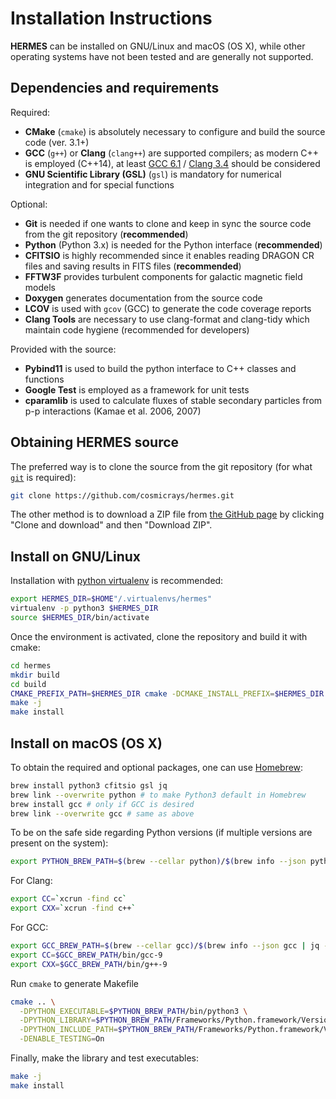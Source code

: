 # Installation Instructions

**HERMES** can be installed on GNU/Linux and macOS (OS X), while other operating systems have not been tested and are generally not supported.

## Dependencies and requirements

Required:
- **CMake** (`cmake`) is absolutely necessary to configure and build the source code (ver. 3.1+)
- **GCC** (`g++`) or **Clang** (`clang++`) are supported compilers; as modern C++ is employed (C++14), at least [GCC 6.1](https://gcc.gnu.org/projects/cxx-status.html#cxx14) / [Clang 3.4](https://clang.llvm.org/cxx_status.html) should be considered
- **GNU Scientific Library (GSL)** (`gsl`) is mandatory for numerical integration and for special functions

Optional:
- **Git** is needed if one wants to clone and keep in sync the source code from the git repository (**recommended**)
- **Python** (Python 3.x) is needed for the Python interface (**recommended**)
- **CFITSIO** is highly recommended since it enables reading DRAGON CR files and saving results in FITS files (**recommended**)
- **FFTW3F** provides turbulent components for galactic magnetic field models
- **Doxygen** generates documentation from the source code
- **LCOV** is used with `gcov` (GCC) to generate the code coverage reports
- **Clang Tools** are necessary to use clang-format and clang-tidy which maintain code hygiene (recommended for developers)

Provided with the source:
- **Pybind11** is used to build the python interface to C++ classes and functions
- **Google Test** is employed as a framework for unit tests
- **cparamlib** is used to calculate fluxes of stable secondary particles from p-p interactions (Kamae et al. 2006, 2007)

## Obtaining HERMES source

The preferred way is to clone the source from the git repository (for what [`git`](https://git-scm.com/book/en/v2) is required):

```sh
git clone https://github.com/cosmicrays/hermes.git
```

The other method is to download a ZIP file from [the GitHub page](https://github.com/cosmicrays/hermes) by clicking "Clone and download" and then "Download ZIP".

## Install on GNU/Linux

Installation with [python virtualenv](https://virtualenv.pypa.io) is recommended:
```sh
export HERMES_DIR=$HOME"/.virtualenvs/hermes"
virtualenv -p python3 $HERMES_DIR
source $HERMES_DIR/bin/activate
```
Once the environment is activated, clone the repository and build it with cmake:
```sh
cd hermes
mkdir build
cd build
CMAKE_PREFIX_PATH=$HERMES_DIR cmake -DCMAKE_INSTALL_PREFIX=$HERMES_DIR -DENABLE_TESTING=On ..
make -j
make install
```

## Install on macOS (OS X)

To obtain the required and optional packages, one can use [Homebrew](https://brew.sh):
```sh
brew install python3 cfitsio gsl jq
brew link --overwrite python # to make Python3 default in Homebrew
brew install gcc # only if GCC is desired
brew link --overwrite gcc # same as above
```

To be on the safe side regarding Python versions (if multiple versions are present on the system):
```sh
export PYTHON_BREW_PATH=$(brew --cellar python)/$(brew info --json python | jq -r '.[0].installed[0].version');
```

For Clang:
```sh                
export CC=`xcrun -find cc`
export CXX=`xcrun -find c++`
```

For GCC:
```sh
export GCC_BREW_PATH=$(brew --cellar gcc)/$(brew info --json gcc | jq -r '.[0].installed[0].version');
export CC=$GCC_BREW_PATH/bin/gcc-9
export CXX=$GCC_BREW_PATH/bin/g++-9
```

Run `cmake` to generate Makefile
```sh
cmake .. \
  -DPYTHON_EXECUTABLE=$PYTHON_BREW_PATH/bin/python3 \
  -DPYTHON_LIBRARY=$PYTHON_BREW_PATH/Frameworks/Python.framework/Versions/3.7/lib/libpython3.7.dylib \
  -DPYTHON_INCLUDE_PATH=$PYTHON_BREW_PATH/Frameworks/Python.framework/Versions/3.7/include \
  -DENABLE_TESTING=On
```

Finally, make the library and test executables:
```sh
make -j
make install
```
